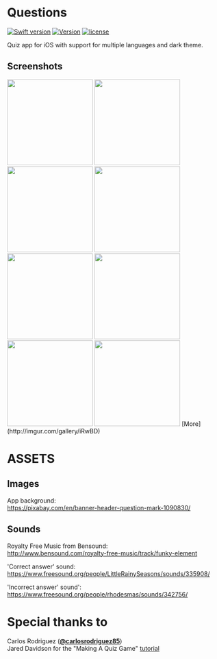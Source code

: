 # Questions
[![Swift version](https://img.shields.io/badge/swift-3-orange.svg)](https://swift.org/download/0)
[![Version](https://img.shields.io/badge/version-v1.0.3--beta-green.svg)](https://github.com/illescasDaniel/Questions/releases)
[![license](https://img.shields.io/github/license/mashape/apistatus.svg?maxAge=2592000)](https://github.com/illescasDaniel/Questions/blob/master/LICENCE)  

Quiz app for iOS with support for multiple languages and dark theme.  

Screenshots
-------
<img src="http://i.imgur.com/reSYEXP.png" width="200">
<img src="http://i.imgur.com/UmmSWHn.png" width="200">
<img src="http://i.imgur.com/XfhRm0a.png" width="200">
<img src="http://i.imgur.com/fGEK06o.png" width="200">  
<img src="http://i.imgur.com/GCl6sDz.png" width="200">
<img src="http://i.imgur.com/az7jhde.png" width="200">
<img src="http://i.imgur.com/rV6t07p.png" width="200">
<img src="http://i.imgur.com/53Y0KUQ.png" width="200">    
[More](http://imgur.com/gallery/iRwBD)

# ASSETS #

Images
-------
App background:  
https://pixabay.com/en/banner-header-question-mark-1090830/

Sounds
-------
Royalty Free Music from Bensound:  
http://www.bensound.com/royalty-free-music/track/funky-element

'Correct answer' sound:  
https://www.freesound.org/people/LittleRainySeasons/sounds/335908/

'Incorrect answer' sound':  
https://www.freesound.org/people/rhodesmas/sounds/342756/

# Special thanks to #

Carlos Rodriguez ([**@carlosrodriguez85**](https://github.com/carlosrodriguez85))  
Jared Davidson for the "Making A Quiz Game" [tutorial](https://www.youtube.com/watch?v=dyxqsfrCaeM)  
